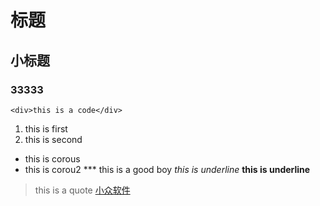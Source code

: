 # 标题
## 小标题
### 33333
`<div>this is a code</div>`
1. this is first 
2. this is second
* this is corous
* this is corou2
*** this is a good boy
*this is underline*
**this is underline**
> this is a quote
[小众软件](http://www.baidu.com)


